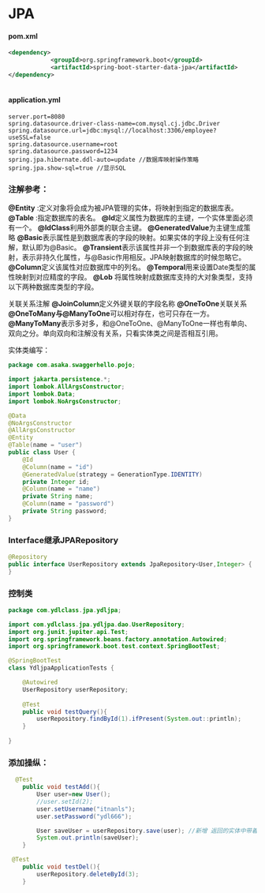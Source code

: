 # JPA

#### pom.xml

```xml
<dependency>
			<groupId>org.springframework.boot</groupId>
			<artifactId>spring-boot-starter-data-jpa</artifactId>
</dependency>
	
```

#### application.yml

```properties
server.port=8080
spring.datasource.driver-class-name=com.mysql.cj.jdbc.Driver
spring.datasource.url=jdbc:mysql://localhost:3306/employee?useSSL=false
spring.datasource.username=root
spring.datasource.password=1234
spring.jpa.hibernate.ddl-auto=update //数据库映射操作策略
spring.jpa.show-sql=true //显示SQL

```

### 注解参考：

**@Entity** :定义对象将会成为被JPA管理的实体，将映射到指定的数据库表。
**@Table** :指定数据库的表名。
**@Id**定义属性为数据库的主键，一个实体里面必须有一个。
**@IdClass**利用外部类的联合主键。
**@GeneratedValue**为主键生成策略
**@Basic**表示属性是到数据库表的字段的映射。如果实体的字段上没有任何注解，默认即为@Basic。
**@Transient**表示该属性并非一个到数据库表的字段的映射，表示非持久化属性，与@Basic作用相反。JPA映射数据库的时候忽略它。
**@Column**定义该属性对应数据库中的列名。
**@Temporal**用来设置Date类型的属性映射到对应精度的字段。
**@Lob** 将属性映射成数据库支持的大对象类型，支持以下两种数据库类型的字段。

关联关系注解
**@JoinColumn**定义外键关联的字段名称
**@OneToOne**关联关系
**@OneToMany与@ManyToOne**可以相对存在，也可只存在一方。
**@ManyToMany**表示多对多，和@OneToOne、@ManyToOne一样也有单向、双向之分。单向双向和注解没有关系，只看实体类之间是否相互引用。

实体类编写：

```java
package com.asaka.swaggerhello.pojo;

import jakarta.persistence.*;
import lombok.AllArgsConstructor;
import lombok.Data;
import lombok.NoArgsConstructor;

@Data
@NoArgsConstructor
@AllArgsConstructor
@Entity
@Table(name = "user")
public class User {
    @Id
    @Column(name = "id")
    @GeneratedValue(strategy = GenerationType.IDENTITY)
    private Integer id;
    @Column(name = "name")
    private String name;
    @Column(name = "password")
    private String password;
}

```

### Interface继承JPARepository

```java
@Repository
public interface UserRepository extends JpaRepository<User,Integer> {
}
```

### 控制类

```java
package com.ydlclass.jpa.ydljpa;

import com.ydlclass.jpa.ydljpa.dao.UserRepository;
import org.junit.jupiter.api.Test;
import org.springframework.beans.factory.annotation.Autowired;
import org.springframework.boot.test.context.SpringBootTest;

@SpringBootTest
class YdljpaApplicationTests {

    @Autowired
    UserRepository userRepository;
    
    @Test
    public void testQuery(){
        userRepository.findById(1).ifPresent(System.out::println);
    }
    
}
```

### 添加操纵：

```java
  @Test
    public void testAdd(){
        User user=new User();
        //user.setId(2);
        user.setUsername("itnanls");
        user.setPassword("ydl666");

        User saveUser = userRepository.save(user); //新增 返回的实体中带着实体id
        System.out.println(saveUser);
    }
```

```java
 @Test
    public void testDel(){
        userRepository.deleteById(3);
    }
```

